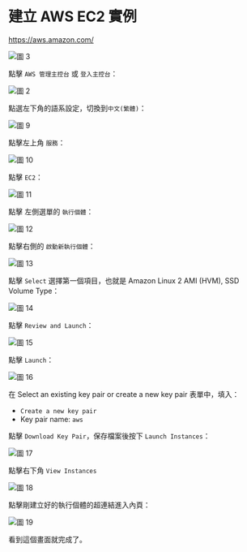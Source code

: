 # 建立 AWS EC2 實例

https://aws.amazon.com/

![圖 3](../images/aws_create_instance_942eede590d559fa8fca3c4c51651e0988ced11dd407f4fc6d4dd3eb502a5d84.png)

點擊 `AWS 管理主控台` 或 `登入主控台`：

![圖 2](../images/aws_create_instance_ac38709bb8c7302d981a16b70228e2255a570f6b6be65a9fd87715f30505fdcb.png)

點選左下角的語系設定，切換到`中文(繁體)`：

![圖 9](../images/aws_create_instance_a108d91420003a3686169bb5fcfb05705552613351a61c16b5c5147a2568269a.png)

點擊左上角 `服務`：

![圖 10](../images/aws_create_instance_a50239ed34f8b82499e7b8a51b1c22e459a7c59fa68e2ee0d3c79c71ff3709eb.png)

點擊 `EC2`：

![圖 11](../images/aws_create_instance_f1fbe91b9714e1cd0f8265ff858276b40c962c08601ad78b1a90a4497b5ae550.png)

點擊 左側選單的 `執行個體`：

![圖 12](../images/aws_create_instance_351f2a2f80a4f9430c512070f956b9cb5cd0de10ab26465d88ecdebba26cdf62.png)

點擊右側的 `啟動新執行個體`：

![圖 13](../images/aws_create_instance_7cf8965e843218777a4dc2a24da9ce9b52738f2b18d7712caa21fa3a210bea6e.png)

點擊 `Select` 選擇第一個項目，也就是 Amazon Linux 2 AMI (HVM), SSD Volume Type：

![圖 14](../images/aws_create_instance_9192efdea7a35494e45008df35f7c7963ea5bfada3ebabdeb4948b342997b71d.png)

點擊 `Review and Launch`：

![圖 15](../images/aws_create_instance_fd065028e53fa71f048d4dbc5a0541cd76f98f4f1126b9c17128f567522fecde.png)

點擊 `Launch`：

![圖 16](../images/aws_create_instance_5fa93e3a49b6149dc4671438fdfd614e10f877f22604924b86d91d8fbd31be88.png)

在 Select an existing key pair or create a new key pair 表單中，填入：

- `Create a new key pair`
- Key pair name: `aws`

點擊 `Download Key Pair`，保存檔案後按下 `Launch Instances`：

![圖 17](../images/aws_create_instance_ca564ae048292844c7886395884605c1a614100c694b3d5b98d8bb2eb54f9a25.png)

點擊右下角 `View Instances`

![圖 18](../images/aws_create_instance_925d6b0addfefdbeb15d8303e6a0cbeacf4216a04811f83ad33ffab6049a538c.png)

點擊剛建立好的執行個體的超連結進入內頁：

![圖 19](../images/aws_create_instance_781b9d79e7fa6e529145c725c16258fa7a5b5a149f4df12021dabb7381e0d5bb.png)

看到這個畫面就完成了。